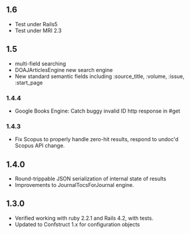## 1.6

* Test under Rails5
* Test under MRI 2.3


## 1.5

* multi-field searching
* DOAJArticlesEngine new search engine
* New standard semantic fields including :source_title, :volume, :issue, :start_page

### 1.4.4

* Google Books Engine: Catch buggy invalid ID http response in #get

### 1.4.3

* Fix Scopus to properly handle zero-hit results, respond to undoc'd Scopus API change. 

## 1.4.0

* Round-trippable JSON serialization of internal state of results
* Improvements to JournalTocsForJournal engine. 

## 1.3.0

* Verified working with ruby 2.2.1 and Rails 4.2, with tests. 
* Updated to Confstruct 1.x for configuration objects

